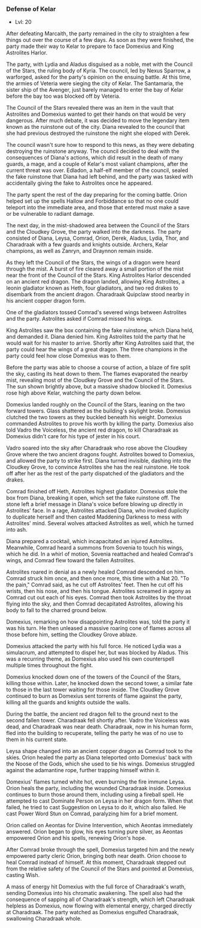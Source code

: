 ### Defense of Kelar

- Lvl: 20

After defeating Marcaith, the party remained in the city to straighten a few things out over the course of a few days. As soon as they were finished, the party made their way to Kelar to prepare to face Domexius and King Astrolites Harlor.

The party, with Lydia and Aladus disguised as a noble, met with the Council of the Stars, the ruling body of Kyria. The council, led by Nexus Sparrow, a warforged, asked for the party's opinion on the ensuing battle. At this time, the armies of Veteria were sieging the city of Kelar. The Santamaria, the sister ship of the Avenger, just barely managed to enter the bay of Kelar before the bay too was blocked off by Veteria.

The Council of the Stars revealed there was an item in the vault that Astrolites and Domexius wanted to get their hands on that would be very dangerous. After much debate, it was decided to move the legendary item known as the ruinstone out of the city. Diana revealed to the council that she had previous destroyed the ruinstone the night she eloped with Derek.

The council wasn't sure how to respond to this news, as they were debating destroying the ruinstone anyway. The council decided to deal with the consequences of Diana's actions, which did result in the death of many guards, a mage, and a couple of Kelar's most valiant champions, after the current threat was over. Edladon, a half-elf member of the council, sealed the fake ruinstone that Diana had left behind, and the party was tasked with accidentally giving the fake to Astrolites once he appeared.

The party spent the rest of the day preparing for the coming battle. Orion helped set up the spells Hallow and Forbiddance so that no one could teleport into the immediate area, and those that entered must make a save or be vulnerable to radiant damage.

The next day, in the mist-shadowed area between the Council of the Stars and the Cloudkey Grove, the party walked into the darkness. The party consisted of Diana, Leysa, Comrad, Orion, Derek, Aladus, Lydia, Thor, and Charadraak with a few guards and knights outside. Archers, Kelar champions, as well as Zanryn, and Draynnon remain inside.

As they left the Council of the Stars, the wings of a dragon were heard through the mist. A burst of fire cleared away a small portion of the mist near the front of the Council of the Stars. King Astrolites Harlor descended on an ancient red dragon. The dragon landed, allowing King Astrolites, a leonin gladiator known as Heth, four gladiators, and two red drakes to disembark from the ancient dragon. Charadraak Quipclaw stood nearby in his ancient copper dragon form.

One of the gladiators tossed Comrad's severed wings between Astrolites and the party. Astrolites asked if Comrad missed his wings.

King Astrolites saw the box containing the fake ruinstone, which Diana held, and demanded it. Diana denied him. King Astrolites told the party that he would wait for his master to arrive. Shortly after King Astrolites said that, the party could hear the wings of a great dragon. The three champions in the party could feel how close Domexius was to them.

Before the party was able to choose a course of action, a blaze of fire split the sky, casting its heat down to them. The flames evaporated the nearby mist, revealing most of the Cloudkey Grove and the Council of the Stars. The sun shown brightly above, but a massive shadow blocked it. Domexius rose high above Kelar, watching the party down below.

Domexius landed roughly on the Council of the Stars, leaning on the two forward towers. Glass shattered as the building's skylight broke. Domexius clutched the two towers as they buckled beneath his weight. Domexius commanded Astrolites to prove his worth by killing the party. Domexius also told Vadro the Voiceless, the ancient red dragon, to kill Charadraak as Domexius didn't care for his type of jester in his court.

Vadro soared into the sky after Charadraak who rose above the Cloudkey Grove where the two ancient dragons fought. Astrolites bowed to Domexius, and allowed the party to strike first. Diana turned invisible, dashing into the Cloudkey Grove, to convince Astrolites she has the real ruinstone. He took off after her as the rest of the party dispatched of the gladiators and the drakes.

Comrad finished off Heth, Astrolites highest gladiator. Domexius stole the box from Diana, breaking it open, which set the fake ruinstone off. The stone left a brief message in DIana's voice before blowing up directly in Astrolites' face. In a rage, Astrolites attacked Diana, who invoked duplicity to duplicate herself and then casted Maddening Darkness to mess with Astrolites' mind. Several wolves attacked Astrolites as well, which he turned into ash.

Diana prepared a cocktail, which incapacitated an injured Astrolites. Meanwhile, Comrad heard a summons from Sovenia to touch his wings, which he did. In a whirl of motion, Sovenia reattached and healed Comrad's wings, and Comrad flew toward the fallen Astrolites.

Astrolites roared in denial as a newly healed Comrad descended on him. Comrad struck him once, and then once more, this time with a Nat 20. "To the pain," Comrad said, as he cut off Astrolites' feet. Then he cut off his wrists, then his nose, and then his tongue. Astrolites screamed in agony as Comrad cut out each of his eyes. Comrad then took Astrolites by the throat flying into the sky, and then Comrad decapitated Astrolites, allowing his body to fall to the charred ground below.

Domexius, remarking on how disappointing Astrolites was, told the party it was his turn. He then unleased a massive roaring cone of flames across all those before him, setting the Cloudkey Grove ablaze.

Domexius attacked the party with his full force. He noticed Lydia was a simulacrum, and attempted to dispel her, but was blocked by Aladus. This was a recurring theme, as Domexius also used his own counterspell multiple times throughout the fight.

Domexius knocked down one of the towers of the Council of the Stars, killing those within. Later, he knocked down the second tower, a similar fate to those in the last tower waiting for those inside. The Cloudkey Grove continued to burn as Domexius sent torrents of flame against the party, killing all the guards and knights outside the walls.

During the battle, the ancient red dragon fell to the ground next to the second fallen tower. Charadraak fell shortly after. Vadro the Voiceless was dead, and Charadraak was near death. Charadraak, now in his human form, fled into the building to recuperate, telling the party he was of no use to them in his current state.

Leysa shape changed into an ancient copper dragon as Comrad took to the skies. Orion healed the party as Diana teleported onto Domexius' back with the Noose of the Gods, which she used to tie his wings. Domexius struggled against the adamantine rope, further trapping himself within it.

Domexius' flames turned white hot, even burning the fire immune Leysa. Orion heals the party, including the wounded Charadraak inside. Domexius continues to burn those around them, including using a fireball spell. He attempted to cast Dominate Person on Leysa in her dragon form. When that failed, he tried to cast Suggestion on Leysa to do it, which also failed. He cast Power Word Stun on Comrad, paralyzing him for a brief moment.

Orion called on Aeontas for Divine Intervention, which Aeontas immediately answered. Orion began to glow, his eyes turning pure silver, as Aeontas empowered Orion and his spells, renewing Orion's hope.

After Comrad broke through the spell, Domexius targeted him and the newly empowered party cleric Orion, bringing both near death. Orion choose to heal Comrad instead of himself. At this moment, Charadraak stepped out from the relative safety of the Council of the Stars and pointed at Domexius, casting Wish.

A mass of energy hit Domexius with the full force of Charadraak's wrath, sending Domexius into his chromatic awakening. The spell also had the consequence of sapping all of Charadraak's strength, which left Charadraak helpless as Domexius, now flowing with elemental energy, charged directly at Charadraak. The party watched as Domexius engulfed Charadraak, swallowing Charadraak whole.